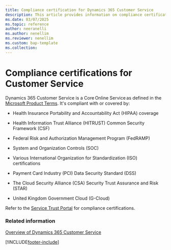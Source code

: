 ```yaml
---
title: Compliance certification for Dynamics 365 Customer Service
description: This article provides information on compliance certification requirements for Dynamics 365 Customer Service. Use the link in the topic to download the file that contains the compliance information.
ms.date: 03/07/2025
ms.topic: reference
author: neeranelli
ms.author: nenellim
ms.reviewer: nenellim
ms.custom: bap-template
ms.collection:
---
```

# Compliance certifications for Customer Service

Dynamics 365 Customer Service is a Core Online Service as defined in the [Microsoft Product Terms](https://www.microsoft.com/licensing/docs/view/Product-Terms). It's compliant with or covered by:

- Health Insurance Portability and Accountability Act (HIPAA) coverage

- Health Information Trust Alliance (HITRUST) Common Security Framework (CSF)
- Federal Risk and Authorization Management Program (FedRAMP)
- System and Organization Controls (SOC)
- Various International Organization for Standardization (ISO) certifications
- Payment Card Industry (PCI) Data Security Standard (DSS)
- The Cloud Security Alliance (CSA) Security Trust Assurance and Risk (STAR)
- United Kingdom Government Cloud (G-Cloud)


Refer to the [Service Trust Portal](https://servicetrust.microsoft.com/) for compliance certifications.

### Related information

[Overview of Dynamics 365 Customer Service](overview.md)  


[!INCLUDE[footer-include](../../includes/footer-banner.md)]
